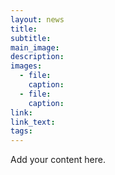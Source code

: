 ```yaml
---
layout: news
title: 
subtitle: 
main_image: 
description: 
images: 
  - file: 
    caption: 
  - file: 
    caption: 
link: 
link_text: 
tags: 
---
```

Add your content here.